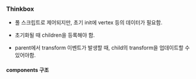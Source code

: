 
### Thinkbox
- 풀 스크립트로 제어되지만, 초기 init에 vertex 등의 데이터가 필요함.

- 초기화될 때 children을 등록해야 함.
- parent에서 transform 이벤트가 발생할 때, child의 transform을 업데이트할 수 있어야함.

#### components 구조
